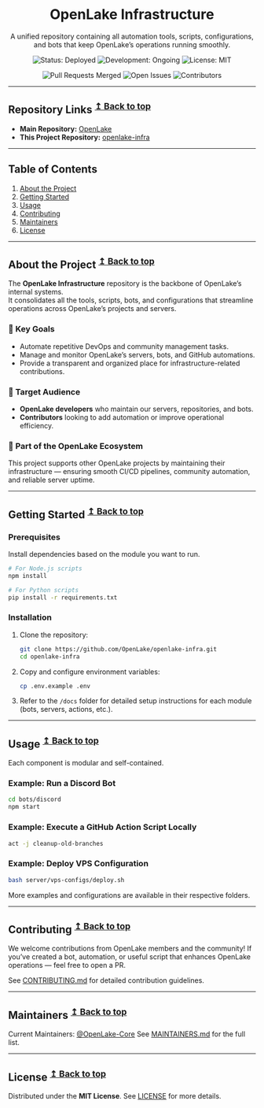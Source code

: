 
<h1 align="center">OpenLake Infrastructure</h1>

<p align="center">
A unified repository containing all automation tools, scripts, configurations, and bots that keep OpenLake’s operations running smoothly.
</p>

<p align="center">
    <img src="https://img.shields.io/badge/Status-Deployed-brightgreen" alt="Status: Deployed" />
    <img src="https://img.shields.io/badge/Development-Ongoing-blue" alt="Development: Ongoing" />
    <img src="https://img.shields.io/badge/License-MIT-yellow" alt="License: MIT" />
</p>

<p align="center">
    <img src="https://img.shields.io/github/issues-pr-closed/OpenLake/openlake-infra?color=success" alt="Pull Requests Merged" />
    <img src="https://img.shields.io/github/issues/OpenLake/openlake-infra?color=orange" alt="Open Issues" />
    <img src="https://img.shields.io/github/contributors/OpenLake/openlake-infra" alt="Contributors" />
</p>

---

## Repository Links <sup>[↥ Back to top](#table-of-contents)</sup>
- **Main Repository:** [OpenLake](https://github.com/OpenLake)
- **This Project Repository:** [openlake-infra](https://github.com/OpenLake/openlake-infra)

---

## Table of Contents
1. [About the Project](#about-the-project)
2. [Getting Started](#getting-started)
3. [Usage](#usage)
4. [Contributing](#contributing)
5. [Maintainers](#maintainers)
6. [License](#license)

---

## About the Project <sup>[↥ Back to top](#table-of-contents)</sup>

The **OpenLake Infrastructure** repository is the backbone of OpenLake’s internal systems.  
It consolidates all the tools, scripts, bots, and configurations that streamline operations across OpenLake’s projects and servers.

### 🧩 Key Goals
- Automate repetitive DevOps and community management tasks.
- Manage and monitor OpenLake’s servers, bots, and GitHub automations.
- Provide a transparent and organized place for infrastructure-related contributions.

### 👥 Target Audience
- **OpenLake developers** who maintain our servers, repositories, and bots.
- **Contributors** looking to add automation or improve operational efficiency.

### 🌊 Part of the OpenLake Ecosystem
This project supports other OpenLake projects by maintaining their infrastructure — ensuring smooth CI/CD pipelines, community automation, and reliable server uptime.

---

## Getting Started <sup>[↥ Back to top](#table-of-contents)</sup>

### Prerequisites
Install dependencies based on the module you want to run.

```bash
# For Node.js scripts
npm install

# For Python scripts
pip install -r requirements.txt
````

### Installation

1. Clone the repository:

   ```bash
   git clone https://github.com/OpenLake/openlake-infra.git
   cd openlake-infra
   ```

2. Copy and configure environment variables:

   ```bash
   cp .env.example .env
   ```

3. Refer to the `/docs` folder for detailed setup instructions for each module (bots, servers, actions, etc.).

---

## Usage <sup>[↥ Back to top](#table-of-contents)</sup>

Each component is modular and self-contained.

### Example: Run a Discord Bot

```bash
cd bots/discord
npm start
```

### Example: Execute a GitHub Action Script Locally

```bash
act -j cleanup-old-branches
```

### Example: Deploy VPS Configuration

```bash
bash server/vps-configs/deploy.sh
```

More examples and configurations are available in their respective folders.

---

## Contributing <sup>[↥ Back to top](#table-of-contents)</sup>

We welcome contributions from OpenLake members and the community!
If you’ve created a bot, automation, or useful script that enhances OpenLake operations — feel free to open a PR.

See [CONTRIBUTING.md](CONTRIBUTING.md) for detailed contribution guidelines.

---

## Maintainers <sup>[↥ Back to top](#table-of-contents)</sup>

Current Maintainers: [@OpenLake-Core](https://github.com/OpenLake)
See [MAINTAINERS.md](MAINTAINERS.md) for the full list.

---

## License <sup>[↥ Back to top](#table-of-contents)</sup>

Distributed under the **MIT License**.
See [LICENSE](LICENSE) for more details.
